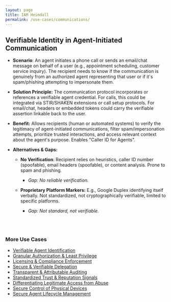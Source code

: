 ```yaml
---
layout: page
title: IAM Heimdall
permalink: /use-cases/communications/
---
```

## Verifiable Identity in Agent-Initiated Communication

- **Scenario**: An agent initiates a phone call or sends an email/chat message on behalf of a user (e.g., appointment scheduling, customer service inquiry). The recipient needs to know if the communication is genuinely from an authorized agent representing that user or if it's spam/phishing attempting to impersonate them.
    
- **Solution Principle:** The communication protocol incorporates or references a verifiable agent credential. For calls, this could be integrated via STIR/SHAKEN extensions or call setup protocols. For email/chat, headers or embedded tokens could carry the verifiable assertion linkable back to the user.
    
- **Benefit:** Allows recipients (human or automated systems) to verify the legitimacy of agent-initiated communications, filter spam/impersonation attempts, prioritize trusted interactions, and access relevant context about the agent's purpose. Enables "Caller ID for Agents".
    
- **Alternatives & Gaps:**
    

	- **No Verification**: Recipient relies on heuristics, caller ID number (spoofable), email headers (spoofable), or content analysis. Prone to spam and phishing. 
		- *Gap: No reliable verification.*
    

	- **Proprietary Platform Markers:** E.g., Google Duplex identifying itself verbally. Not standardized, not cryptographically verifiable, limited to specific platforms. 
		- *Gap: Not standard, not verifiable.*




<br><br>

### More Use Cases
- [Verifiable Agent Identification](./IDandAuth.md)
- [Granular Authorization & Least Privilege](./AuthandLeastPrivilege.md)
- [Licensing & Compliance Enforcement](./ComplianceEnforcement.md)
- [Secure & Verifiable Delegation](./delegationofauthority.md)
- [Transparent & Attributable Auditing](./AgentAuditing.md)
- [Standardized Trust & Reputation Signals](./TrustSignals.md)
- [Differentiating Legitimate Access from Abuse](./BotAbuse.md)
- [Secure Control of Physical Devices](./PhysicalDevices.md)
- [Secure Agent Lifecycle Management](./LifecycleManagement.md)